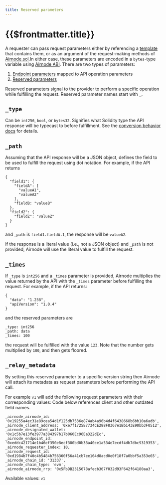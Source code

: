 ```yaml
---
title: Reserved parameters
---
```


# {{$frontmatter.title}}

<TocHeader />
<TOC class="table-of-contents" :include-level="[2,3]" />

A requester can pass request parameters either by referencing a [template](../protocols/request-response/template.md) that contains them, or as an argument of the request-making methods of [Airnode.sol](../protocols/request-response/general-structure.md#airnoderrp-sol).In either case, these parameters are encoded in a `bytes`-type variable using [Airnode ABI](airnode-abi-specifications.md). There are two types of parameters:

1. [Endpoint parameters](ois.md#_5-5-parameters) mapped to API operation parameters
2. [Reserved parameters](ois.md#_5-4-reservedparameters)

Reserved parameters signal to the provider to perform a specific operation while fulfilling the request. Reserved parameter names start with `_`.

## `_type`

Can be `int256`, `bool`, or `bytes32`. Signifies what Solidity type the API response will be typecast to before fulfillment. See the [conversion behavior docs](https://github.com/api3dao/airnode/tree/pre-alpha/packages/adapter#conversion-behaviour) for details.

## `_path`

Assuming that the API response will be a JSON object, defines the field to be used to fulfill the request using dot notation. For example, if the API returns
```
{
  "field1": {
    "fieldA": [
      "valueA1",
      "valueA2"
    ],
    "fieldB: "valueB"
  },
  "field2": {
    "fieldZ": "valueZ"
  }
}
```
and `_path` is `field1.fieldA.1`, the response will be `valueA2`.

If the response is a literal value (i.e., not a JSON object) and `_path` is not provided, Airnode will use the literal value to fulfill the request.

## `_times`

If `_type` is `int256` and a `_times` parameter is provided, Airnode multiplies the value returned by the API with the `_times` parameter before fulfilling the request. For example, if the API returns:

```
{
  "data": "1.238",
  "apiVersion": "1.0.4"
}
```
and the reserved parameters are

```
_type: int256
_path: data
_times: 100
```

the request will be fulfilled with the value `123`.
Note that the number gets multiplied by `100`, and then gets floored.

## `_relay_metadata`

By setting this reserved parameter to a specific version string then Airnode will attach its metadata as request parameters before performing the API call.

For example `v1` will add the following request parameters with their corresponding values:
<Fix>Code below references client and other outdated field names.</Fix>
```
_airnode_airnode_id: '0x19255a4ec31e89cea54d1f125db7536e874ab4a96b4d4f6438668b6bb10a6adb',
_airnode_client_address: '0xe7f1725E7734CE288F8367e1Bb143E90bb3F0512',
_airnode_designated_wallet: '0x1c5b7e13fe3977a384397b17b060Ec96Ea322dEc',
_airnode_endpoint_id: '0xeddc421714e1b46ef350e8ecf380bd0b38a40ce1a534e7ecdf4db7dbc9319353',
_airnode_requester_index: 10,
_airnode_request_id: '0xd1984b7f40c4b5484b756360f56a41cb7ee164d8acd0e0f18f7a0bbf5a353e65',
_airnode_chain_id: '31337',
_airnode_chain_type: 'evm',
_airnode_airnode_rrp: '0x5FbDB2315678afecb367f032d93F642f64180aa3',
```
Available values: `v1`
